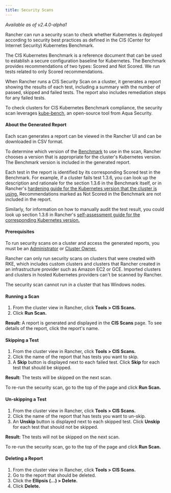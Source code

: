 ```yaml
---
title: Security Scans
---
```


_Available as of v2.4.0-alpha1_

Rancher can run a security scan to check whether Kubernetes is deployed according to security best practices as defined in the CIS (Center for Internet Security) Kubernetes Benchmark.

The CIS Kubernetes Benchmark is a reference document that can be used to establish a secure configuration baseline for Kubernetes. The Benchmark provides recommendations of two types: Scored and Not Scored. We run tests related to only Scored recommendations.

When Rancher runs a CIS Security Scan on a cluster, it generates a report showing the results of each test, including a summary with the number of passed, skipped and failed tests. The report also includes remediation steps for any failed tests.

To check clusters for CIS Kubernetes Benchmark compliance, the security scan leverages [kube-bench,](https://github.com/aquasecurity/kube-bench) an open-source tool from Aqua Security.

#### About the Generated Report

Each scan generates a report can be viewed in the Rancher UI and can be downloaded in CSV format.

To determine which version of the [Benchmark](https://www.cisecurity.org/benchmark/kubernetes/) to use in the scan, Rancher chooses a version that is appropriate for the cluster's Kubernetes version. The Benchmark version is included in the generated report.

Each test in the report is identified by its corresponding Scored test in the Benchmark. For example, if a cluster fails test 1.3.6, you can look up the description and rationale for the section 1.3.6 in the Benchmark itself, or in Rancher's [hardening guide for the Kubernetes version that the cluster is using.](/docs/security/#rancher-hardening-guide) Recommendations marked as Not Scored in the Benchmark are not included in the report.

Similarly, for information on how to manually audit the test result, you could look up section 1.3.6 in Rancher's [self-assessment guide for the corresponding Kubernetes version.](/docs/security/#the-cis-benchmark-and-self-assessment)

#### Prerequisites

To run security scans on a cluster and access the generated reports, you must be an [Administrator](/docs/admin-settings/rbac/global-permissions/) or [Cluster Owner.](/docs/admin-settings/rbac/cluster-project-roles/)

Rancher can only run security scans on clusters that were created with RKE, which includes custom clusters and clusters that Rancher created in an infrastructure provider such as Amazon EC2 or GCE. Imported clusters and clusters in hosted Kubernetes providers can't be scanned by Rancher.

The security scan cannot run in a cluster that has Windows nodes.

#### Running a Scan

1. From the cluster view in Rancher, click **Tools > CIS Scans.**
1. Click **Run Scan.**

**Result:** A report is generated and displayed in the **CIS Scans** page. To see details of the report, click the report's name.

#### Skipping a Test

1. From the cluster view in Rancher, click **Tools > CIS Scans.**
1. Click the name of the report that has tests you want to skip.
1. A **Skip** button is displayed next to each failed test. Click **Skip** for each test that should be skipped.

**Result:** The tests will be skipped on the next scan.

To re-run the security scan, go to the top of the page and click **Run Scan.**

#### Un-skipping a Test

1. From the cluster view in Rancher, click **Tools > CIS Scans.**
1. Click the name of the report that has tests you want to un-skip.
1. An **Unskip** button is displayed next to each skipped test. Click **Unskip** for each test that should not be skipped.

**Result:** The tests will not be skipped on the next scan.

To re-run the security scan, go to the top of the page and click **Run Scan.**

#### Deleting a Report

1. From the cluster view in Rancher, click **Tools > CIS Scans.**
1. Go to the report that should be deleted.
1. Click the **Ellipsis (...) > Delete.**
1. Click **Delete.**
